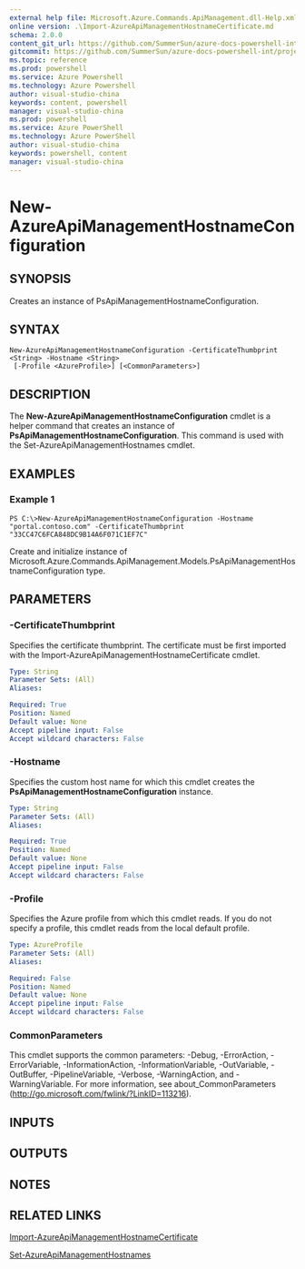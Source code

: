 ```yaml
---
external help file: Microsoft.Azure.Commands.ApiManagement.dll-Help.xml
online version: .\Import-AzureApiManagementHostnameCertificate.md
schema: 2.0.0
content_git_url: https://github.com/SummerSun/azure-docs-powershell-int/projects/azure-docs-powershell-int/azureps-cmdlets-docs/ResourceManager/AzureRM.ApiManagement/v0.9.8/CmdletMDs/New-AzureApiManagementHostnameConfiguration.md
gitcommit: https://github.com/SummerSun/azure-docs-powershell-int/projects/azure-docs-powershell-int/azureps-cmdlets-docs/ResourceManager/AzureRM.ApiManagement/v0.9.8/CmdletMDs/New-AzureApiManagementHostnameConfiguration.md
ms.topic: reference
ms.prod: powershell
ms.service: Azure Powershell
ms.technology: Azure Powershell
author: visual-studio-china
keywords: content, powershell
manager: visual-studio-china
ms.prod: powershell
ms.service: Azure PowerShell
ms.technology: Azure PowerShell
author: visual-studio-china
keywords: powershell, content
manager: visual-studio-china
---
```


# New-AzureApiManagementHostnameConfiguration

## SYNOPSIS
Creates an instance of PsApiManagementHostnameConfiguration.

## SYNTAX

```
New-AzureApiManagementHostnameConfiguration -CertificateThumbprint <String> -Hostname <String>
 [-Profile <AzureProfile>] [<CommonParameters>]
```

## DESCRIPTION
The **New-AzureApiManagementHostnameConfiguration** cmdlet is a helper command that creates an instance of **PsApiManagementHostnameConfiguration**.
This command is used with the Set-AzureApiManagementHostnames cmdlet.

## EXAMPLES

### Example 1
```
PS C:\>New-AzureApiManagementHostnameConfiguration -Hostname "portal.contoso.com" -CertificateThumbprint "33CC47C6FCA848DC9B14A6F071C1EF7C"
```

Create and initialize instance of Microsoft.Azure.Commands.ApiManagement.Models.PsApiManagementHostnameConfiguration type.

## PARAMETERS

### -CertificateThumbprint
Specifies the certificate thumbprint.
The certificate must be first imported with the Import-AzureApiManagementHostnameCertificate cmdlet.

```yaml
Type: String
Parameter Sets: (All)
Aliases: 

Required: True
Position: Named
Default value: None
Accept pipeline input: False
Accept wildcard characters: False
```

### -Hostname
Specifies the custom host name for which this cmdlet creates the **PsApiManagementHostnameConfiguration** instance.

```yaml
Type: String
Parameter Sets: (All)
Aliases: 

Required: True
Position: Named
Default value: None
Accept pipeline input: False
Accept wildcard characters: False
```

### -Profile
Specifies the Azure profile from which this cmdlet reads.
If you do not specify a profile, this cmdlet reads from the local default profile.

```yaml
Type: AzureProfile
Parameter Sets: (All)
Aliases: 

Required: False
Position: Named
Default value: None
Accept pipeline input: False
Accept wildcard characters: False
```

### CommonParameters
This cmdlet supports the common parameters: -Debug, -ErrorAction, -ErrorVariable, -InformationAction, -InformationVariable, -OutVariable, -OutBuffer, -PipelineVariable, -Verbose, -WarningAction, and -WarningVariable. For more information, see about_CommonParameters (http://go.microsoft.com/fwlink/?LinkID=113216).

## INPUTS

## OUTPUTS

## NOTES

## RELATED LINKS

[Import-AzureApiManagementHostnameCertificate](.\Import-AzureApiManagementHostnameCertificate.md)

[Set-AzureApiManagementHostnames](.\Set-AzureApiManagementHostnames.md)

